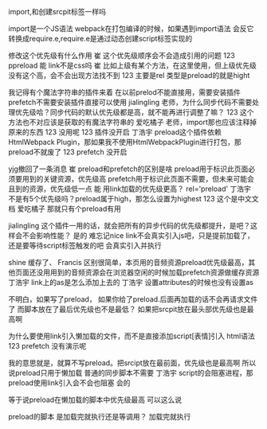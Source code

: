 import,和创建srcpit标签一样吗 

import是一个JS语法
webpack在打包编译的时候，如果遇到import语法
会反它转换成require.e,require.e是通过动态创建script标签实现的

修改这个优先级有什么作用 
崔
这个优先级顺序会不会造成引用的问题 
123
ppreload 
能
link不是css吗 
崔
比如上级有某个方法，在这里使用，但上级优先级没有这个高，会不会出现方法找不到 
123
主要是rel 类型是preload的就是hight 




我记得有个魔法字符串的插件来着 
在以前prelod不能直接用，需要安装插件
prefetch不需要安装插件直接可以使用
jialingling
老师，为什么同步代码不需要处理优先级哈？同步代码的默认优先级都是高，就不能再进行调整了嘛？ 
123
这个方法也不对应该是获取的有魔法字符串的 
爱吃橘子
老师，import那也应该注释掉原来的东西 
123
没用呢 
123
插件没开启 
丁浩宇
preload这个插件依赖HtmlWebpack Plugin，那如果我不使用HtmlWebpackPlugin进行打包，那preload不就废了 
123
prefetch 没开启 



yjg撤回了一条消息
崔
preload和prefetch的区别是啥 
preload用于标识此页面必须要用到的关键资源，优先级高
prefetch用于标识此页面不需要，但未来可能会且到的资源，优先级低一点
能
用link加载的优先级更高？ 
rel='preload'
丁浩宇
不是有5个优先级吗？preload属于high，那怎么设置为highest 
123
这个是中文文档 
爱吃橘子
那就只有个preload有用 


jialingling
这个插件一用的话，就会把所有的异步代码的优先级都提升，是吧？这样会不会影响性能？ 
是的
难忘记nice
link不会真实引入js吧，只是提前加载了，还是要等待script标签触发的吧 
会真实引入并执行

shine
缓存了、 
Francis
区别很简单，本页用的音频资源preload优先级最高，其他页面还没用用到的音频资源会在浏览器空闲的时候加载prefetch资源做缓存资源 
丁浩宇
link上的as是怎么添加上去的 
丁浩宇
设置attributes的时候也没有设置as 

不明白，如果写了preload，
如果你给了preload.后面再加载的话不会再请求文件了
而脚本放在了最后优先级也不是最低？
如果把srcpit放在最头部优先级也是最高啊 

为什么要使用link引入懒加载的文件，而不是直接添加script[表情]引入 
html语法
123
prefetch 没有演示呢 


我的意思就是，就算不写preload。把srcipt放在最前面，优先级也是最高啊 
所以说preload只用于懒加载
普通的同步脚本不需要
丁浩宇
script的会阻塞进程，那preload使用link引入会不会也阻塞 
会的


等于说preload在懒加载的脚本中优先级最高
可以这么说 


preload的脚本  是加载完就执行还是等调用？ 
加载完就执行

